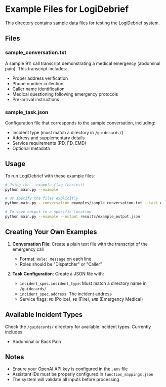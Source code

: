 # Example Files for LogiDebrief

This directory contains sample data files for testing the LogiDebrief system.

## Files

### sample_conversation.txt
A sample 911 call transcript demonstrating a medical emergency (abdominal pain). This transcript includes:
- Proper address verification
- Phone number collection
- Caller name identification
- Medical questioning following emergency protocols
- Pre-arrival instructions

### sample_task.json
Configuration file that corresponds to the sample conversation, including:
- Incident type (must match a directory in `/guidecards/`)
- Address and supplementary details
- Service requirements (PD, FD, EMD)
- Optional metadata

## Usage

To run LogiDebrief with these example files:

```bash
# Using the --example flag (easiest)
python main.py --example

# Or specify the files explicitly
python main.py --conversation examples/sample_conversation.txt --task examples/sample_task.json

# To save output to a specific location
python main.py --example --output results/example_output.json
```

## Creating Your Own Examples

1. **Conversation File**: Create a plain text file with the transcript of the emergency call
   - Format: `Role: Message` on each line
   - Roles should be "Dispatcher" or "Caller"

2. **Task Configuration**: Create a JSON file with:
   - `incident_spec.incident_type`: Must match a directory name in `/guidecards/`
   - `incident_spec.address`: The incident address
   - Service flags: `PD` (Police), `FD` (Fire), `EMD` (Emergency Medical)

## Available Incident Types

Check the `/guidecards/` directory for available incident types. Currently includes:
- Abdominal or Back Pain

## Notes

- Ensure your OpenAI API key is configured in the `.env` file
- Assistant IDs must be properly configured in `function_mappings.json`
- The system will validate all inputs before processing